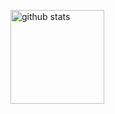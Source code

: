 <p align="left"> 
  <!--
  <img alt="Top Langs" height="150px" src="https://github-readme-stats-clone-z9zq.vercel.app/api/top-langs/?username=ryotaro531&layout=compact&show_icons=true&theme=tokyonight" />
  -->
  <img alt="github stats" height="150px" src="https://github-readme-stats-clone-z9zq.vercel.app/api/?username=ryotaro531&theme=tokyonight&show_icons=ture" />
</p>
